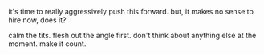 it's time to really aggressively push this forward.
but, it makes no sense to hire now, does it?

calm the tits. flesh out the angle first. don't think about anything else at the moment. make it count.